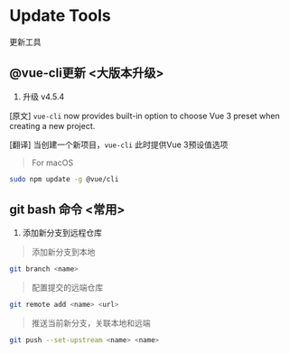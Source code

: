 # Update Tools
更新工具

## @vue-cli更新 <大版本升级>
1. 升级 v4.5.4

[原文] `vue-cli` now provides built-in option to choose Vue 3 preset when creating a new project.

[翻译] 当创建一个新项目，`vue-cli` 此时提供Vue 3预设值选项

> For macOS
```sh 
sudo npm update -g @vue/cli
```

## git bash 命令 <常用>
1. 添加新分支到远程仓库

> 添加新分支到本地
```sh
git branch <name>
```
> 配置提交的远端仓库
```sh
git remote add <name> <url>
```
> 推送当前新分支，关联本地和远端
```sh
git push --set-upstream <name> <name>
```
